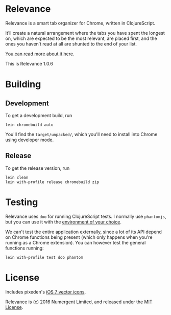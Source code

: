 # Relevance

Relevance is a smart tab organizer for Chrome, written in ClojureScript.   

It’ll create a natural arrangement where the tabs you have spent the longest on, which are expected to be the most relevant, are placed first, and the ones you haven’t read at all are shunted to the end of your list.

[You can read more about it here](https://numergent.com/relevance/).

This is Relevance 1.0.6

# Building

## Development

To get a development build, run

```
lein chromebuild auto
```

You'll find the `target/unpacked/`, which you'll need to install into Chrome using developer mode.

## Release

To get the release version, run

```
lein clean
lein with-profile release chromebuild zip
```


# Testing

Relevance uses `doo` for running ClojureScript tests. I normally use `phantomjs`, but you can use it with the [environment of your choice](https://github.com/bensu/doo#setting-up-environments).

We can't test the entire application externally, since a lot of its API depend on Chrome functions being present (which only happens when you're running as a Chrome extension).  You can however test the general functions running:

```
lein with-profile test doo phantom
```


# License

Includes pixeden's [iOS 7 vector icons](http://themes-pixeden.com/font-demos/7-stroke/).

Relevance is (c) 2016 Numergent Limited, and released under the [MIT License](https://tldrlegal.com/license/mit-license).
